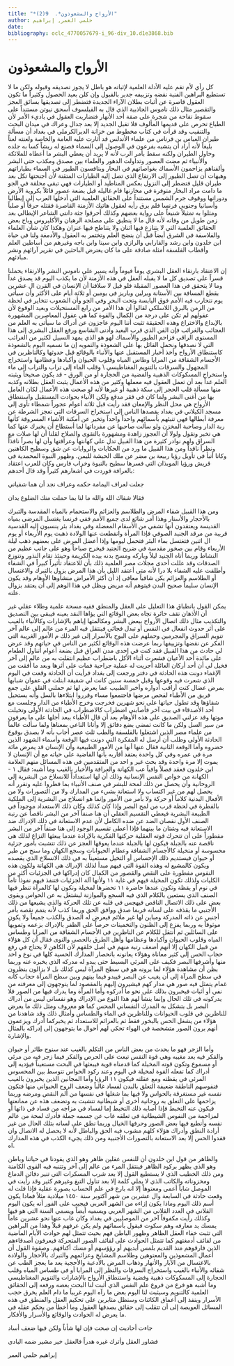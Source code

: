 ```yaml
---
title: "*الأرواح والمشعوذون*.  9(2)"
author: حلمي العمر, إبراهيم
date: 
bibliography: oclc_4770057679-i_96-div_10.d1e3868.bib
---
```




#  الأرواح والمشعوذون 


 كل رأي لأم تقم عليه الأدلة العلمية لإثباته هو باطل لا يجوز تصديقه وقبوله ولكن ما لا تستطيع البراهين الفنية نقضه وتزييفه جدير بالقبول وإن كلن بعيد الحصول وكثيراً ما تكون العقول قاصرة عن أثبات بطلان الآراء الجديدة فتضطر إلى تصديقها بسائق العجز والتقصير مثال ذلك ناموس الجاذبية الذي قال به الفيلسوف أسحق نيوتن مستنداً على سقوط تفاحة من شجرة على ضفة  أحد  الأنهار فتضاربت العقول في باديء الأمر لأن الطباع تحرص على قديمها المألوف فلا تقبل الجديد إلا بعد جدال وعراك في ميدان البحث والتنقيب وقد قرأت في كتاب مخطوط من خزانة الديرالكرملي في بغداد أن مسألة طيران العباس بن فرناس من علماء الأندلس قد أثارت عليه العامة والخاصة ولعنته لعناً بليغاً لأنه أراد أن يتشبه بفرعون في الوصول إلى السماء فصنع له ريشاً كسا به جلده وحاول الطيران ولكنه سقط بأمر الرب لأنه لا يريد أن يعطي البشر ما أعطاه للملائكة والأنبياء ثم مضت العصور وتداولت الدهور والعلماء بين مصدق ومكذب حتى البشر وألفناهم يزاحمون الأسماك بغواصاتهم في البحار وينافسون الطيور في السماء بطياراتهم وهيهات أن تصل الطيور إلى الارتفاع الذي تصل إليه الطيارات المتقنة لأن أجنحتها تكل بعد طيران قليل فتضطر إلى النزول بعكس المناطيد أو الطيارات فهي تبقى محلقة في الجو ما دامت مراد البخار متوفرة في مخازنها قام غاليله قبل بضعة عصور قائلاً بكروية الأرض ودورانها ووقوف جرم الشمس مستنداً على الحقائق العلمية التي أدخلها العرب إلى إيطاليا وأسبانيا وجنوبي فرنسا فلم يرق رأيه لعقول هاتيك الأزمنة القاصرة فقتله حرقاً أو صلباً ومثلوا به تمثيلاً شنيعاً على رواية بعضهم وكذلك أحرقوا جثة دانتي الشاعر الإيطالي بعد زمن طويل من وفاته لأنه قال ما لا ينطبق على مصلحة الرهبان والأكليروس وباح بعض الحقائق العلمية التي لا يتنازع فيها  اثنان  ولا يتناطح فيها عنزان وهكذا كان شأن العلماء والفلاسفة في الشرق أيضاً قبل أن ينضج العلم وتختمر به العقول والأدمغة ولنا في حياة ابن خلدون وابن رشد والفارابي والرازي وابن سينا وابن باجه وغيرهم من أساطين العلم وأقطاب الفلسفة أمثلة صادقة على ما كان يعترض الباحثين في تقرير آرائهم ونشر مبادئهم. 

 إن الاعتقاد بارتقاء العقل البشري يوماً فيوماً وأنه يسير على ناموس النشر والارتقاء   يحملنا قسراً على تصديق كل ما لا يقبله العقل في هذه الأزمنة لأن ما يكذب اليوم قد يصدق غداً وما لا يتحقق في هذا العصور المقبلة فلو قيل لا سلافنا أن الإنسان في القرن ال  عشرين  يقطع المسافة بين الأستانة وبرلين وباريز في يومين أو  ثلاثة  أيام على الأكثر وأن سيأتي يوم تتحارب فيه الأمم فوق اليابسة وتحت البحر وفي الجو وأن الشعوب تتخاير في لحظة من الزمن بالبرق اللاسلكي لقالوا أن هذا الأمر من رابع المستحيلات وبعيد الوقوع لأن عقولهم لم تكن على درجة من الكمال والقوة كما هي عقول المعاصرين المشهورة بالإبداع والاختراع وهذه الحقيقة تثبت أننا اليوم عاجزون عن أدراك ما سيأتي به العلم من العجائب والغرائب فإن الفن الذي قرب البعيد وأدنى الشاسع ورفع العقل البشري إلى هذا المستوى الراقي فزاحم الطيور والأسماك لهو هو الذي يمهد السبيل لكثير من الغرائب التي لا نصدقها ونحمل القائل بها على الشعوذة والتمويه إن ما نسميه اليوم بالشعوذة كاستنطاق الأرواح وأخذ أخبار المستقبل عنها والأنباء بالوقائع قبل حدوثها وكالناظرين في الأجسام الشفافة من المرايا وطاس المياه وقلوب الحيوان وأكبادها وعظامها واستخراج المجهول والسرقات بالتنويم المغناطيسي \ وقلب الماء إلى تراب والتراب إلى ماء واستخراج المسكوكات الذهبية والفضية من الحجارة أو من الورق - قد يكون صحيحاً ويثبته العلم غداً بعد أن تعمل العقول فيه معملها وكثير من هذه الأعمال يثبت العقل بطلانه وكذبه منها مسألة قلب الحجر إلى سكة ذهبية أو غيرها لأنه لو صحت هذه الأعمال لكان العامل بها من أغنى البشر ولما كان في فقر مدقع ولكن الأنباء بحوادث المستقبل واستنطاق الأرواح هي محل النظر والإمعان فقد رأيت قبل  ثلاثة  أعوام عجوراً شمطاء تأوى إلى مسجد الكيلاني في بغداد يقصدها الناس إلى استخراج السرقات التي تعجز الشرطة عن معرفة أبطالها فهي تنبئهم بأسمائهم واحداً واحداً وتخبر عن أمكنة الأشياء المسروقة كأنها ربة الدار وصاحبة المخزن ولو سألت صاحبها عن مفرداتها لما أستطاع أن يخبرك عنها كما هي تخبر وتقول ولولا أن العجوز زاهدة ومشهورة بالتقوى والصلاح لقلنا أن لها صلات مع السراق ولهم نوادر كثيرة من هذا القبيل تدل على كهانتها وعرافتها وأن لها بصراً نافذاً ونظراً ناقداً ومن هذا القبيل ما ورد من الحكايات والروايات عن شق وسطيح الكاهنين وكانا أنبأ في تأويل رؤيا ربيعة بن مضر عن ملك الحبشة لليمن.   وظهور النبوة المحمدية في قريش ورؤيا الموبذان التي فسرها سطيح بالنبوة وخراب فارس وكان للعرب اعتقاد بالعرافة فوردت في أشعارهم كثيراً وقد قال أحدهم: 

 جعلت لعراف اليمامة حكمه   وعراف نجد أن هما شفياني  

 فقالا شفاك الله والله ما لنا   بما حملت منك الضلوع يدان  

 ومن هذا القبيل شفاء المرض والطلاسم والعزائم والاستحمام بالمياه المقدسة والتبرك بالأحجار والأستار وهذا أمر شائع لدى جميع الأمم ففي فرنسا يغتسل المرضى بمياه القديسة ويعتقدون أنها تشفي من الأسقام المعضلة وفي بغداد بئر ينسبون إليه القدسية قريبة من مرقد الجنيد الصوفي فإذا المرأة وانقطعت عنها الولادة ذهبت يوم الأربعاء أو يوم ال  اثنين  فتغتسل بماء البئر فتحمل ليومها وإذا أعضل المرض على بعضهم ذهب ليلة الأربعاء وقام بين صخور مقدسة في ضريح الجنيد فيخرج صباحاً وهو على جانب عظيم من النشاط وربما أتاه الجنيد ليلاً وباركه ومسح بدنه بيده الكريمة وحينئذ تقام النذور وتتوزع الصدقات وقد عللت  أحدى  مجلات مصر العلمية ذلك بأن للاعتقاد تأثيراً كبيراً في الشفاء وأطلقت عليه الشفاء بلا درا لأنه متى أعتقد الليل بأن هذا المرض يزول بالتبرك والاغتسال أو الطلاسم والعزائم يكن شافياُ معافى إذ أن أكثر الأمراض منشأوها الأوهام وقد يكون الإنسان سليماً صحيح البدن فيتوهم أنه مريض ويظل في هذا الوهم إلى أن يعتقد بزوال علته. 

 يمكن القول بانطباق هذا التعليل على العقل والمنطق ففيه مسحة علمية وطلاء عقلي غير أن الأذهان تقف حائرة تجاه بعض الوقائع التي يؤاها النقد بعينه فيبقى بين التصديق والتكذيب مثال ذلك اتصال الأرواح ببعض البشر ومكالمتها إياهم بالإشارات وكالأنباء بالغيب على أثر حدوث انفعال في النفس أو تبدل فجائي فينتقل فيه المرء من عالم إلى عالم آخر تنويم السراق والمجرمين وحملهم على البوح بالأسرار إلى غير ذلك م الأمور الغريبة التي الفكر عن نقضها وتزييفها ربما عرضت هذه الوقائع لكثير من الناس في حياتهم وقد عرض لي حادث من هذا القبيل فقد كنت في  إحدى  مدن العراق فبل بضعة أعوام أتناول الطعام على مائدة  أحد  الأعيان فشعرت أثناء الأكل باضطراب عظيم انتقلت به من عالم إلى آخر فخيل لي أن  أحد  أركان العائلة أجريت له عملية جراحية فمات على   أثرها وبعد ما أفقت من الإغماء دونت هذه الحادثة في دفتر ورجعت إلى بغداد فرأيت أن الحادثة وقعت في اليوم الذي شعرت فيه وقوعها وقبل  خمسة  سنين كانت لي شقيقة ابتلت في عفوان شبابها بمرض عضال كنت أراقب أدواره وأخبر الطبيب عما يعرض لها ثم حملني القلق على جمع فريق من الأطباء لفحص مرضها فاجتمعوا مساء وقرروا ابتلاءها بالسل وأنه يستحيل شفاؤها وقد تطول حياتها على نحو شهرين فخرجت وخرج الأطباء من الدار وجلست مع  أحد  الأصدقاء في بيت آخر فأصابني اضطراب كالاضطراب في الحادثة الأولى وتخيلت موتها وقد عزلني الصديق على هذه الأوهام بعد أن قال الأطباء ببعد أجلها على ما يعرفون من سير السل ولكن ما كانت تمضي بضع دقائق إلا وأتانا الناعي بمعناها ولما سألت عالماً من علماء مصر الذين اشتغلوا بالفلسفة والطب  ثلث  عصر أجاب بأنه لا يصدق بوقوع الحادثة الأولى وطلب أن أرسل له المفكرة التي دونت فيها الوقعة وأسماء الشهود الذين حضروه وأما الوقعة الثانية فقال عنها أنها من الأمور الطبيعية وأن الإنسان قد يمرض  مائة  مرة في عمره وفي كل واحدة يعتقد أقاربه بأنها القاضية على حياته مع أن الإنسان لا يموت إلا مرة واحدة وقد بحث غير و  احد  من المتقدمين في هذه المسائل منهم العلامة ابن خلدون فعقد فصلاً وافياً عب الكهانة والعرافة والأخبار بالغيب وما أشبه: فقال  ١  - الكهانة من خواص النفس الإنسانية وذلك أن لها استعداداً للانسلاخ من البشرية إلى الروحانية وأن يحصل من ذلك لمحة للبشر في صنف الأنبياء بما فطروا عليه وتقرر أنه يحصل لهم من غير اكتساب ولا استعانة بشيء من المدارك ولا من التصورات ولا من الأفعال البدنية كلاماً أو حركة ولا بأمر من الأمور وإنما هو انسلاخ من البشرية إلى الملكية بالفطرة في لحظة قرب من لمح البصر وإذا كان كذلك وكان ذلك الاستعداد موجوداً في الطبيعة البشرية فيعطي التقسيم العقلي أن هنا صنفاً آخر من البشر ناقصاً عن رتبة الصنف الأول نقصان الضد عن ضده الكامل لأن عدم الاستعانة في ذلك الإدراك ضد الاستعانة فيه وشتان ما بينهما فإذا أعطى تقسيم الوجود إلى هنا صنفاً آخر من البشر مفطوراً على أن تتحرك قوته العقلية حركتها الفكرية بالإرادة عندما يبعثها النزاع لذلك هي ناقصة عنه بالجبلة فيكون لها بالجبلة عندما يعوقها العجز عن ذلك تتشبث بأمور جزئية محسوسة أو متخيلة كالأجسام الشفافة وعظام الحيوانات وسجع الكهان وما سنح من طير أو   حيوان فيستديم ذلك الإحساس أو التخيل مستعيناً به في ذلك الانسلاخ الذي يقصده ويكون كالمشيع له وهذه القوة التي فيهم مبدأ لذلك الإدراك هي الكهانة ولكون هذه النفوس مفطورة على النقص والقصور من الكمال كان إدراكها في الجزئيات أكثر من الكليات ولذلك تكون المخيلة فيهم في غاية  ١١  ولأنها آلة الجزئيات فتنفذ فيهم نفوذاً تاماً في نوم أو يقظة وتكون عندها حاضرة  ١١  تحضرها لمخيلة ونكون لها كالمرآة تنظر فيها الصنف الذي يستعين بالكلام الذي فيه السجع والموازنة ليشتغل به عن الحواس ويقوى بعض على ذلك الاتصال الناقص فيهجس في قلبه عن تلك الحركة والذي يشيعها من ذلك الأجنبي ما يقذفه على لسانه فربما صدق ووافق الحق وربما كذب لأنه يتمم نقصه بأمر أجنبي عن ذاته المدركة ومباين لها غير ملائم فيعرض له الصدق والكذب جميعاً ولا يكون موثوقاً به وربما يفزع إلى الظنون والتخمينات حرصاً على الظفر بالإدراك بزعمه وتمويهاً على السائلين ثم أنتقل للكلام عن الناظرين في الأجسام الشفافة من المرايا وطساس المياه وقلوب الحيوان وأكبادها وعظامها وأهل الطرق بالحصى والنوى فقال أن كل هؤلاء من قبيل الكهان إلا أنهم أضعف رتبة منهم في أصل خلقهم لأن الكاهن لا يحتاج في رفع حجاب الحس إلى كثير معاناة وهؤلاء يعانونه بانحصار المدارك الحسية كلها في نوع و  احد  منها وأشرفها البصر فكيف على المرئي البسيط حتى يبدو له مدركه الذي يخبره عنه وربما يظن أن مشاهدة هؤلاء لما يرونه هو في سطح المرآة ليس كذلك بل لا يزالون ينظرون في سطح المرآة إلى أن يغيب عن البصر فيبدو فيما بينهم وبين سطح المرآة حجاب كأنه غمام يتمثل فيه صور هي مدار كهم فيشيرون إليهم بالمقصود لما يتوجهون إلى معرفته من نفي أو أثبات فيخبرون بذلك على نحو ما أدركوه وأما المرآة وما يدرك فيها من الصور فلا يدركونه في تلك الحال وإنما ينشأ لهم هذا النوع من الإدراك وهو نفساني ليس من أدراك البصر بل يتشكل به المدرك النفساني المحس كما هو معروف ومثل ذلك ما يعرض للناظرين في قلوب الحيوانات وللناظرين في الماء والطساس وأمثال ذلك وقد شاهدنا من هؤلاء من يشغل الحس بالبخور فقط ثم بالعزائم للاستعداد ثم يخبركما أدرك ويزعمون أنهم يرون الصور متشخصة في الهواء تحكي لهم أحوال ما يتوجهون إلى إدراكه بالمثال والإشارة. 

 وأما الزجر فهو ما يحدث من بعض الناس من التكلم بالغيب عند سنوح طائر أو حيوان   والفكر فيه بعد مغيبه وهي قوة النفس تبعث على الحرص والفكر فيما زجر فيه من مرئي أو مسموع وتكون قوته المخيلة كما قدمناه قوية فيبعثها في البحث مستعيناً فيؤديه إلى أدراك كما تفعله القوة لمخيلة في اليوم وعند ركود الحواس تتوسط بين المحسوس المرئي في يقظته ومع عقلته فيكون  ١١  الرؤيا وأما المجانين الذين يخبرون بالغيب فنفوسهم الناطقة ضعيفة التعلق بالبدن لفساد غالباً وضعف الروح الحيواني منها فتكون نفسه غير مستغرقة بالحواس ولا فيها بما شغلها في نفسها من ألم النقص ومرضه وربما يزاحمها على التعلق به روحانية أخرى أو شيطانية تتشبث به وتضعف هذه عن ممانعتها فيكون عنه التخبط فإذا أصابه ذلك التخبط إما لفساد في مزاجه من فساد في ذاتها أو لمزاحمة من النفوس الشيطانية في تعلقه غاب عن جسمه جملة فأدرك لمحة من عالم نفسه وأنطبع فيها بعض الصور وحرفها الخيال وربما نطق على لسانه بتلك الحال من غير أرادة النطق وأدراك هؤلاء كلهم مشوب فيه الحق والباطل لأنه لا يحصل له الاتصال وان فقدوا الحس إلا بعد الاستعانة بالتصورات الأجنبية ومن ذلك يجيء الكذب في هذه المدارك اه. 

 والظاهر من قول ابن خلدون أن للنفس عقلين ظاهر وهو الذي يقودنا في حياتنا وباطن وهو الذي يظهر بركود الظاهر فينتقل المرء من عالم إلى آخر وتتنبه فيه القوى الكامنة ومن ذلك الخطيب الذي لا يستطيع القول إلا بعد شرب المسكرات التي تنير دفائن الدماغ ومخزوناته والكاتب الذي لا يملي كلمة إلا بعد تناول التبغ وغيرهم كثير وقد رأيت في الموصل شاباً أعمى ومعتوهاً إلا انه بارع في علم الحساب بصورة عقلية فإذا قلت له وقعت حادثة في السابعة وال  عشرين  من شهر أكتوبر سنة  ١٤٥٠  ميلادية مثلاً فمادا يكون أسم ذلك اليوم وماذا يكون إزاءه من الشهر العربي فيجيب على الفور أنه يكون اليوم الفلاني في العدد الفلاني من الشهر العربي ويسميه أيضاً ويسمي السنة التي هو فيها وكذلك رأيت مكفوفاً آخر من الموصليين في بغداد وكان غاب عنها نحو  عشرين  عاماً يمسك يد معارفه وهم سكوت فيقول بأسمائهم ولم يكن عرفهم قبلاً وهذا من البراهين التي تثبت خفاء العقل الظاهر وظهور الباطن فهم بحيث تتمثل لهم حوادث الأيام الماضية من لفائف أدمغتهم كما تتمثل الحوادث على لفائف الصور المتحركة فيعرفون أصدقاءهم الذين فارقوهم منذ القديم بلمس أيديهم أو رؤؤسهم أو مسك أكتافهم.   وصفوة القول أن أعمال المشعوذين والمعتوهين وطلاسم المشايخ وعزائمهم والتبرك بالأحجار والولادة بالاغتسال من الآبار والأنهار وذهاب المرض بالأدعية والأحجية بعد ما يعجز الطب عن شفائه والأنباء بالغيب واستخراج السرقات والنظر إلى المرايا أو في طساس المياه وقلب الحجارة إلى المسكوكات ذهبية وفضية واستنطاق الأرواح بالإشارات والتنويم المغناطيسي وما أشبه هو فرع من فروع علم النفس الذي أثبت لنا البحث بعضه ورفعه إلى الحقائق العلمية كالتنويم وسيثبت لنا اليوم بعض ما رآه اليوم غريباً ما دام العلم يخرق حجب الأسرار وينفذ إلى أعماق الكائنات وسنظل مثابرين على تحكيم العقل والمنطق في هذه المسائل العويصة إلى أن تتقلب إلى حقائق يصدقها العقول وما أخطأ من يحكم عقله في ما يعرض له الحوادث والوقائع والأسرار والأفكار. 

 جاءت أحاديث إن صحت فإن لها   شأناً ولكن فيها ضعف أساد  

 فشاور العقل وأترك غيره هدراً   فالعقل خير مشير ضمه البادي  

 إبراهيم  حلمي  العمر 
